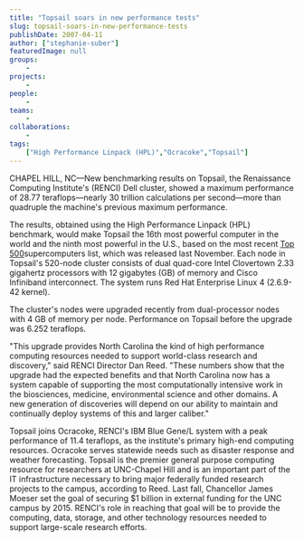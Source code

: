 ```yaml
---
title: "Topsail soars in new performance tests"
slug: topsail-soars-in-new-performance-tests
publishDate: 2007-04-11
author: ["stephanie-suber"]
featuredImage: null
groups:
    - 
projects:
    - 
people:
    - 
teams: 
    - 
collaborations:
    - 
tags:
    ["High Performance Linpack (HPL)","Ocracoke","Topsail"]
---
```

CHAPEL HILL, NC—New benchmarking results on Topsail, the Renaissance Computing Institute's (RENCI) Dell cluster, showed a maximum performance of 28.77 teraflops—nearly 30 trillion calculations per second—more than quadruple the machine's previous maximum performance.



The results, obtained using the High Performance Linpack (HPL) benchmark, would make Topsail the 16th most powerful computer in the world and the ninth most powerful in the U.S., based on the most recent <a href="http://www.top500.org/" target="_blank">Top 500</a>supercomputers list, which was released last November. Each node in Topsail's 520-node cluster consists of dual quad-core Intel Clovertown 2.33 gigahertz processors with 12 gigabytes (GB) of memory and Cisco Infiniband interconnect. The system runs Red Hat Enterprise Linux 4 (2.6.9-42 kernel).

The cluster's nodes were upgraded recently from dual-processor nodes with 4 GB of memory per node. Performance on Topsail before the upgrade was 6.252 teraflops.

"This upgrade provides North Carolina the kind of high performance computing resources needed to support world-class research and discovery," said RENCI Director Dan Reed. "These numbers show that the upgrade had the expected benefits and that North Carolina now has a system capable of supporting the most computationally intensive work in the biosciences, medicine, environmental science and other domains. A new generation of discoveries will depend on our ability to maintain and continually deploy systems of this and larger caliber."

Topsail joins Ocracoke, RENCI's IBM Blue Gene/L system with a peak performance of 11.4 teraflops, as the institute's primary high-end computing resources. Ocracoke serves statewide needs such as disaster response and weather forecasting. Topsail is the premier general purpose computing resource for researchers at UNC-Chapel Hill and is an important part of the IT infrastructure necessary to bring major federally funded research projects to the campus, according to Reed. Last fall, Chancellor James Moeser set the goal of securing $1 billion in external funding for the UNC campus by 2015. RENCI's role in reaching that goal will be to provide the computing, data, storage, and other technology resources needed to support large-scale research efforts.
